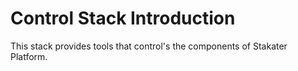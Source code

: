 # Control Stack Introduction

This stack provides tools that control's the components of Stakater Platform.